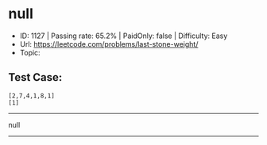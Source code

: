 # null                                                           

* ID: 1127    | Passing rate: 65.2% | PaidOnly: false  | Difficulty: Easy 
* Url: https://leetcode.com/problems/last-stone-weight/ 
* Topic:  

## Test Case:

```
[2,7,4,1,8,1]
[1]
```

---

null

---